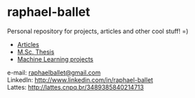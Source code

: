 # raphael-ballet
Personal repository for projects, articles and other cool stuff! =)

- [Articles](https://github.com/rballet/raphael-ballet/tree/master/Articles)
- [M.Sc. Thesis](https://github.com/rballet/raphael-ballet/tree/master/Master's%20Thesis)
- [Machine Learning projects](https://github.com/rballet/raphael-ballet/tree/master/Machine_Learning)

e-mail: raphaelballet@gmail.com  
LinkedIn: http://www.linkedin.com/in/raphael-ballet  
Lattes: http://lattes.cnpq.br/3489385840214713  

